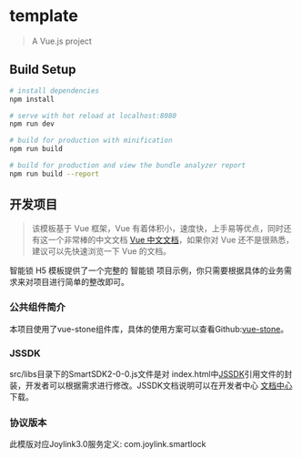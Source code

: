 # template

> A Vue.js project

## Build Setup

``` bash
# install dependencies
npm install

# serve with hot reload at localhost:8080
npm run dev

# build for production with minification
npm run build

# build for production and view the bundle analyzer report
npm run build --report
```

## 开发项目

> 该模板基于 Vue 框架，Vue 有着体积小，速度快，上手易等优点，同时还有这一个非常棒的中文文档 [Vue 中文文档](https://cn.vuejs.org/v2/guide/)，如果你对 Vue 还不是很熟悉，建议可以先快速浏览一下 Vue 的文档。

智能锁 H5 模板提供了一个完整的 智能锁 项目示例，你只需要根据具体的业务需求来对项目进行简单的整改即可。

### 公共组件简介

本项目使用了vue-stone组件库，具体的使用方案可以查看Github:[vue-stone](https://github.com/jd-smart-fe/vue-stone/)。

### JSSDK

src/libs目录下的SmartSDK2-0-0.js文件是对 index.html中[JSSDK](https://storage.jd.com/testsmartcloud/jdsmart-2.0.2-core.js)引用文件的封装，开发者可以根据需求进行修改。JSSDK文档说明可以在开发者中心 [文档中心](https://smartdev.jd.com/)下载。

### 协议版本

 此模版对应Joylink3.0服务定义: com.joylink.smartlock
